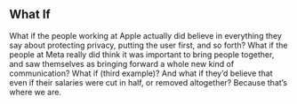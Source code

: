 ## What If

What if the people working at Apple actually did believe in everything they say about protecting privacy, putting the user first, and so forth? What if the people at Meta really did think it was important to bring people together, and saw themselves as bringing forward a whole new kind of communication? What if (third example)? And what if they’d believe that even if their salaries were cut in  half, or removed altogether? Because that’s where we are.



